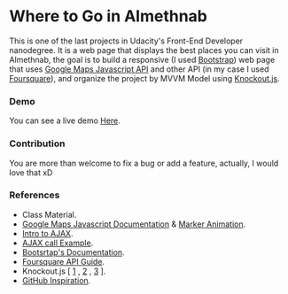 # Where to Go in Almethnab

This is one of the last projects in Udacity's Front-End Developer nanodegree. It is a web page that displays the best places you can visit in Almethnab, the goal is to build a responsive (I used [Bootstrap](https://getbootstrap.com)) web page that uses [Google Maps Javascript API](https://developers.google.com/maps/documentation/javascript/) and other API (in my case I used [Foursquare](https://developer.foursquare.com)), and organize the project by MVVM Model using [Knockout.js](http://knockoutjs.com).

### Demo

You can see a live demo [Here](https://mrosamah.github.io/where-in-methnab/).

### Contribution
You are more than welcome to fix a bug or add a feature, actually, I would love that xD

### References
- Class Material.
- [Google Maps Javascript Documentation](https://developers.google.com/maps/documentation/javascript/tutorial) & [Marker Animation](https://developers.google.com/maps/documentation/javascript/reference#Animation).
- [Intro to AJAX](https://udacity.com/course/ud110).
- [AJAX call Example](http://bl.ocks.org/bsudekum/6063237).
- [Bootsrtap's Documentation](https://getbootstrap.com/docs/4.0/getting-started/introduction/).
- [Foursquare API Guide](https://developer.foursquare.com/docs/api/getting-started).
- Knockout.js [ [1](http://knockoutjs.com/documentation/introduction.html) , [2](https://www.youtube.com/watch?v=xnBROE-RHW0) , [3](https://stackoverflow.com/questions/34584181/create-live-search-with-knockout) ].
- [GitHub Inspiration](https://github.com/kenziejoy/frontend-nanodegree-map/blob/master/main2.js).